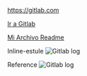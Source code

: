 https://gitlab.com

[Ir a Gitlab](https://gitlab.com)

[Mi Archivo Readme](README.MD)

Inline-estule
![Gitlab log](http://thedatabaseavenger.com/wp-content/uploads/2017/01/GitLab-logo.png)

Reference
![Gitlab log][logo]

[logo]: http://thedatabaseavenger.com/wp-content/uploads/2017/01/GitLab-logo.png
